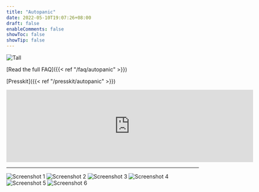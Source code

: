 ```yaml
---
title: "Autopanic"
date: 2022-05-10T19:07:26+08:00
draft: false
enableComments: false
showToc: false
showTip: false
---
```


![Tall](/images/games/autopanic/Autopanic_Tall_en.png)

[Read the full FAQ]({{< ref "/faq/autopanic" >}})

<!-- [If you have technical issue, please check out Tech Fixes]({{< ref "/tech-fixes/autopanic" >}}) -->

[Presskit]({{< ref "/presskit/autopanic" >}})

<iframe src="https://store.steampowered.com/widget/1274830/" frameborder="0" width="646" height="190"></iframe>

---

![Screenshot 1](/images/games/autopanic/autopanic_screenshot_1.png)
![Screenshot 2](/images/games/autopanic/autopanic_screenshot_2.png)
![Screenshot 3](/images/games/autopanic/autopanic_screenshot_3.png)
![Screenshot 4](/images/games/autopanic/autopanic_screenshot_4.png)
![Screenshot 5](/images/games/autopanic/autopanic_screenshot_5.png)
![Screenshot 6](/images/games/autopanic/autopanic_screenshot_6.png)